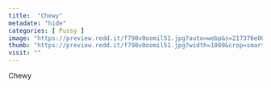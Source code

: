 ```yaml
---
title:  "Chewy"
metadate: "hide"
categories: [ Pussy ]
image: "https://preview.redd.it/f798v0oomil51.jpg?auto=webp&s=217376e00d90e8d80ef4a27890ee35914cdf1b93"
thumb: "https://preview.redd.it/f798v0oomil51.jpg?width=1080&crop=smart&auto=webp&s=8df6f4e92bec4a2d426da070b78df101f13da671"
visit: ""
---
```

Chewy
